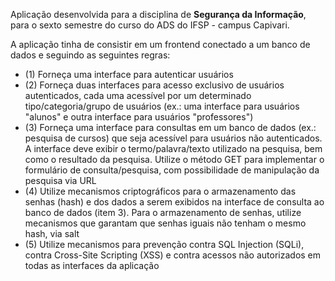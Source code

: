 Aplicação desenvolvida para a disciplina de **Segurança da Informação**, para o sexto semestre do curso do ADS do IFSP - campus Capivari.

A aplicação tinha de consistir em um frontend conectado a um banco de dados e seguindo as seguintes regras: 

- (1) Forneça uma interface para autenticar usuários
- (2) Forneça duas interfaces para acesso exclusivo de usuários autenticados, cada uma acessível por um determinado tipo/categoria/grupo de usuários (ex.: uma interface para usuários "alunos" e outra interface para usuários "professores")
- (3) Forneça uma interface para consultas em um banco de dados (ex.: pesquisa de cursos) que seja acessível para usuários não autenticados. A interface deve exibir o termo/palavra/texto utilizado na pesquisa, bem como o resultado da pesquisa. Utilize o método GET para implementar o formulário de consulta/pesquisa, com possibilidade de manipulação da pesquisa via URL
- (4) Utilize mecanismos criptográficos para o armazenamento das senhas (hash) e dos dados a serem exibidos na interface de consulta ao banco de dados (item 3). Para o armazenamento de senhas, utilize mecanismos que garantam que senhas iguais não tenham o mesmo hash, via salt
- (5) Utilize mecanismos para prevenção contra SQL Injection (SQLi), contra Cross-Site Scripting (XSS) e contra acessos não autorizados em todas as interfaces da aplicação
